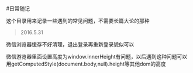 #日常随记

这个目录用来记录一些遇到的常见问题，不需要长篇大论的那种


>2016.5.31

微信浏览器缓存不好清理，退出登录再重新登录貌似可以

微信游览器里面设置高度为window.innerHeight有问题，以后遇到这种问题可以用getComputedStyle(document.body,null).height等其他dom的高度